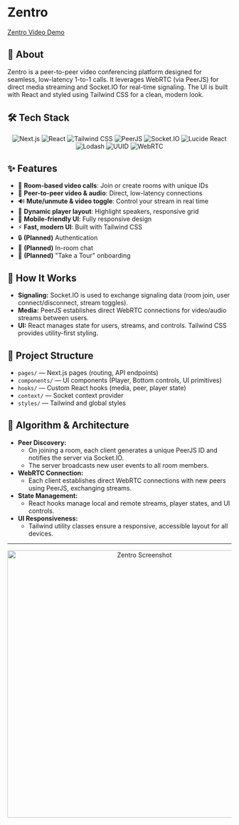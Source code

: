 # Zentro

[Zentro Video Demo](https://github.com/user-attachments/assets/fafee7a1-da43-47ae-a7a4-3c25a6100ee1)

## 🚀 About

Zentro is a peer-to-peer video conferencing platform designed for seamless, low-latency 1-to-1 calls. It leverages WebRTC (via PeerJS) for direct media streaming and Socket.IO for real-time signaling. The UI is built with React and styled using Tailwind CSS for a clean, modern look.

## 🛠️ Tech Stack

<div align="center">

![Next.js](https://img.shields.io/badge/Next.js-000?logo=nextdotjs&logoColor=white)
![React](https://img.shields.io/badge/React-20232A?logo=react&logoColor=61DAFB)
![Tailwind CSS](https://img.shields.io/badge/Tailwind_CSS-38B2AC?logo=tailwindcss&logoColor=white)
![PeerJS](https://img.shields.io/badge/PeerJS-2C2C2C?logo=webrtc&logoColor=white)
![Socket.IO](https://img.shields.io/badge/Socket.IO-010101?logo=socket.io&logoColor=white)
![Lucide React](https://img.shields.io/badge/Lucide_React-000?logo=lucide&logoColor=white)
![Lodash](https://img.shields.io/badge/Lodash-3492FF?logo=lodash&logoColor=white)
![UUID](https://img.shields.io/badge/UUID-0064fa?logo=uuid&logoColor=white)
![WebRTC](https://img.shields.io/badge/WebRTC-333333?logo=webrtc&logoColor=white)

</div>

## ✨ Features

- 🔗 **Room-based video calls**: Join or create rooms with unique IDs
- 🎥 **Peer-to-peer video & audio**: Direct, low-latency connections
- 🔊 **Mute/unmute & video toggle**: Control your stream in real time
- 👤 **Dynamic player layout**: Highlight speakers, responsive grid
- 📱 **Mobile-friendly UI**: Fully responsive design
- ⚡ **Fast, modern UI**: Built with Tailwind CSS
- 🔒 **(Planned)** Authentication
- 💬 **(Planned)** In-room chat
- 🧭 **(Planned)** "Take a Tour" onboarding

## 🧩 How It Works

- **Signaling:** Socket.IO is used to exchange signaling data (room join, user connect/disconnect, stream toggles).
- **Media:** PeerJS establishes direct WebRTC connections for video/audio streams between users.
- **UI:** React manages state for users, streams, and controls. Tailwind CSS provides utility-first styling.


## 📂 Project Structure

- `pages/` — Next.js pages (routing, API endpoints)
- `components/` — UI components (Player, Bottom controls, UI primitives)
- `hooks/` — Custom React hooks (media, peer, player state)
- `context/` — Socket context provider
- `styles/` — Tailwind and global styles

## 🧠 Algorithm & Architecture

- **Peer Discovery:**
  - On joining a room, each client generates a unique PeerJS ID and notifies the server via Socket.IO.
  - The server broadcasts new user events to all room members.
- **WebRTC Connection:**
  - Each client establishes direct WebRTC connections with new peers using PeerJS, exchanging streams.
- **State Management:**
  - React hooks manage local and remote streams, player states, and UI controls.
- **UI Responsiveness:**
  - Tailwind utility classes ensure a responsive, accessible layout for all devices.

---

<div align="center">

<img src="https://github.com/user-attachments/assets/33ee7c38-9c41-432c-826a-a294a7e2fd1c" alt="Zentro Screenshot" width="600" />

</div>